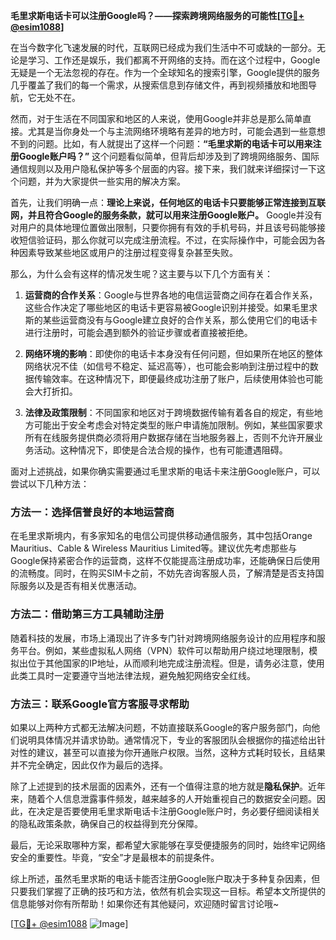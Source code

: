 **毛里求斯电话卡可以注册Google吗？——探索跨境网络服务的可能性[[TG💪+ @esim1088](https://t.me/s/esim1088)]**

在当今数字化飞速发展的时代，互联网已经成为我们生活中不可或缺的一部分。无论是学习、工作还是娱乐，我们都离不开网络的支持。而在这个过程中，Google无疑是一个无法忽视的存在。作为一个全球知名的搜索引擎，Google提供的服务几乎覆盖了我们的每一个需求，从搜索信息到存储文件，再到视频播放和地图导航，它无处不在。

然而，对于生活在不同国家和地区的人来说，使用Google并非总是那么简单直接。尤其是当你身处一个与主流网络环境略有差异的地方时，可能会遇到一些意想不到的问题。比如，有人就提出了这样一个问题：**“毛里求斯的电话卡可以用来注册Google账户吗？”** 这个问题看似简单，但背后却涉及到了跨境网络服务、国际通信规则以及用户隐私保护等多个层面的内容。接下来，我们就来详细探讨一下这个问题，并为大家提供一些实用的解决方案。

首先，让我们明确一点：**理论上来说，任何地区的电话卡只要能够正常连接到互联网，并且符合Google的服务条款，就可以用来注册Google账户。** Google并没有对用户的具体地理位置做出限制，只要你拥有有效的手机号码，并且该号码能够接收短信验证码，那么你就可以完成注册流程。不过，在实际操作中，可能会因为各种因素导致某些地区或用户的注册过程变得复杂甚至失败。

那么，为什么会有这样的情况发生呢？这主要与以下几个方面有关：

1. **运营商的合作关系**：Google与世界各地的电信运营商之间存在着合作关系，这些合作决定了哪些地区的电话卡更容易被Google识别并接受。如果毛里求斯的某些运营商没有与Google建立良好的合作关系，那么使用它们的电话卡进行注册时，可能会遇到额外的验证步骤或者直接被拒绝。

2. **网络环境的影响**：即使你的电话卡本身没有任何问题，但如果所在地区的整体网络状况不佳（如信号不稳定、延迟高等），也可能会影响到注册过程中的数据传输效率。在这种情况下，即便最终成功注册了账户，后续使用体验也可能会大打折扣。

3. **法律及政策限制**：不同国家和地区对于跨境数据传输有着各自的规定，有些地方可能出于安全考虑会对特定类型的账户申请施加限制。例如，某些国家要求所有在线服务提供商必须将用户数据存储在当地服务器上，否则不允许开展业务活动。这种情况下，即使是合法合规的操作，也有可能遭遇阻碍。

面对上述挑战，如果你确实需要通过毛里求斯的电话卡来注册Google账户，可以尝试以下几种方法：

### 方法一：选择信誉良好的本地运营商
在毛里求斯境内，有多家知名的电信公司提供移动通信服务，其中包括Orange Mauritius、Cable & Wireless Mauritius Limited等。建议优先考虑那些与Google保持紧密合作的运营商，这样不仅能提高注册成功率，还能确保日后使用的流畅度。同时，在购买SIM卡之前，不妨先咨询客服人员，了解清楚是否支持国际服务以及是否有相关优惠活动。

### 方法二：借助第三方工具辅助注册
随着科技的发展，市场上涌现出了许多专门针对跨境网络服务设计的应用程序和服务平台。例如，某些虚拟私人网络（VPN）软件可以帮助用户绕过地理限制，模拟出位于其他国家的IP地址，从而顺利地完成注册流程。但是，请务必注意，使用此类工具时一定要遵守当地法律法规，避免触犯网络安全红线。

### 方法三：联系Google官方客服寻求帮助
如果以上两种方式都无法解决问题，不妨直接联系Google的客户服务部门，向他们说明具体情况并请求协助。通常情况下，专业的客服团队会根据你的描述给出针对性的建议，甚至可以直接为你开通账户权限。当然，这种方式耗时较长，且结果并不完全确定，因此仅作为最后的选择。

除了上述提到的技术层面的因素外，还有一个值得注意的地方就是**隐私保护**。近年来，随着个人信息泄露事件频发，越来越多的人开始重视自己的数据安全问题。因此，在决定是否要使用毛里求斯电话卡注册Google账户时，务必要仔细阅读相关的隐私政策条款，确保自己的权益得到充分保障。

最后，无论采取哪种方案，都希望大家能够在享受便捷服务的同时，始终牢记网络安全的重要性。毕竟，“安全”才是最根本的前提条件。

综上所述，虽然毛里求斯的电话卡能否注册Google账户取决于多种复杂因素，但只要我们掌握了正确的技巧和方法，依然有机会实现这一目标。希望本文所提供的信息能够对你有所帮助！如果你还有其他疑问，欢迎随时留言讨论哦~

[[TG💪+ @esim1088](https://t.me/s/esim1088) ![Image](https://i.postimg.cc/4NQfJmqS/Snipaste-2025-05-13-00-14-12.png)]